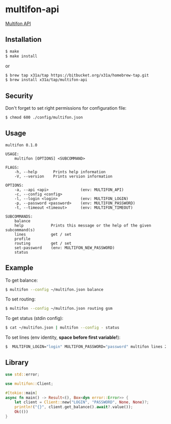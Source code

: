 # multifon-api

[Multifon API](https://multifon.megafon.ru/)

## Installation
```sh
$ make
$ make install
```
or
```sh
$ brew tap x31a/tap https://bitbucket.org/x31a/homebrew-tap.git
$ brew install x31a/tap/multifon-api
```

## Security

Don't forget to set right permissions for configuration file:
```sh
$ chmod 600 ./config/multifon.json
```

## Usage
```text
multifon 0.1.0

USAGE:
    multifon [OPTIONS] <SUBCOMMAND>

FLAGS:
    -h, --help       Prints help information
    -V, --version    Prints version information

OPTIONS:
    -a, --api <api>              (env: MULTIFON_API)
    -c, --config <config>
    -l, --login <login>          (env: MULTIFON_LOGIN)
    -p, --password <password>    (env: MULTIFON_PASSWORD)
    -t, --timeout <timeout>      (env: MULTIFON_TIMEOUT)

SUBCOMMANDS:
    balance
    help            Prints this message or the help of the given subcommand(s)
    lines           get / set
    profile
    routing         get / set
    set-password    (env: MULTIFON_NEW_PASSWORD)
    status
```

## Example

To get balance:
```sh
$ multifon --config ~/multifon.json balance
```

To set routing:
```sh
$ multifon --config ~/multifon.json routing gsm
```

To get status (stdin config):
```sh
$ cat ~/multifon.json | multifon --config - status
```

To set lines (env identity, **space before first variable!**):
```sh
$  MULTIFON_LOGIN="login" MULTIFON_PASSWORD="password" multifon lines 2
```

## Library
```rust
use std::error;

use multifon::Client;

#[tokio::main]
async fn main() -> Result<(), Box<dyn error::Error>> {
    let client = Client::new("LOGIN", "PASSWORD", None, None)?;
    println!("{}", client.get_balance().await?.value());
    Ok(())
}
```
